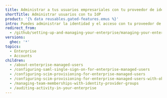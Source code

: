 ```yaml
---
title: Administrar a tus usuarios empresariales con tu proveedor de identidad
shortTitle: Administrar usuarios con tu IdP
product: '{% data reusables.gated-features.emus %}'
intro: Puedes administrar la identidad y el acceso con tu proveedor de identidad y aprovisionar cuentas que solo puedan contribuir con tu empresa.
redirect_from:
  - /github/setting-up-and-managing-your-enterprise/managing-your-enterprise-users-with-your-identity-provider/
versions:
  ghec: '*'
topics:
  - Enterprise
  - Accounts
children:
  - /about-enterprise-managed-users
  - /configuring-saml-single-sign-on-for-enterprise-managed-users
  - /configuring-scim-provisioning-for-enterprise-managed-users
  - /configuring-scim-provisioning-for-enterprise-managed-users-with-okta
  - /managing-team-memberships-with-identity-provider-groups
  - /auditing-activity-in-your-enterprise
---
```



